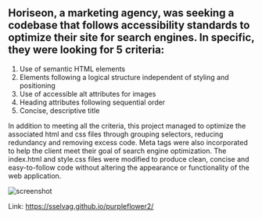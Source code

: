 # <Refactoring-Horiseon-Code-to-follow-Accessibility-Standards>

## Horiseon, a marketing agency, was seeking a codebase that follows accessibility standards to optimize their site for search engines. In specific, they were looking for 5 criteria: 
  1. Use of semantic HTML elements
  2. Elements following a logical structure independent of styling and positioning
  3. Use of accessible alt attributes for images
  4. Heading attributes following sequential order
  5. Concise, descriptive title 

In addition to meeting all the criteria, this project managed to optimize the associated html and css files through grouping selectors, reducing redundancy and removing excess code. Meta tags were also incorporated to help the client meet their goal of search engine optimization. The index.html and style.css files were modified to produce clean, concise and easy-to-follow code without altering the appearance or functionality of the web application. 

  ![screenshot](https://user-images.githubusercontent.com/64749332/168200803-ed3e7651-1fa6-4eb8-92ef-357f20b98db8.png)
  
 Link: https://sselvag.github.io/purpleflower2/
